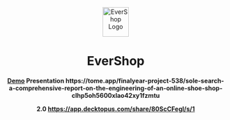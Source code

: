 <p>&nbsp;&nbsp;&nbsp;&nbsp;&nbsp;&nbsp;</p>
<p align="center">
<img width="60" height="68" alt="EverShop Logo" src="https://evershop.io/img/logo.png"/>
</p>
<p align="center">
  <h1 align="center">EverShop</h1>
</p>
<h4 align="center">
    <a href="https://demo.evershop.io/">Demo</a>
  Presentation
  https://tome.app/finalyear-project-538/sole-search-a-comprehensive-report-on-the-engineering-of-an-online-shoe-shop-clhp5oh5600xlao42xy1fzmtu
  
  
2.0  https://app.decktopus.com/share/80ScCFegl/s/1
 </h4>


